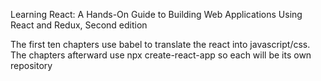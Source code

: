 Learning React: A Hands-On Guide to Building Web Applications Using React and Redux, Second edition

The first ten chapters use babel to translate the react into javascript/css.
The chapters afterward use npx create-react-app so each will be its own repository
